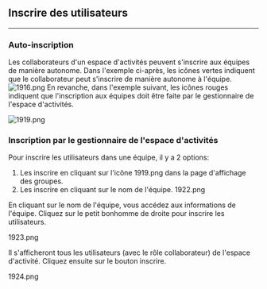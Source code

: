 ## Inscrire des utilisateurs

---

### Auto-inscription

Les collaborateurs d'un espace d'activités peuvent s'inscrire aux équipes de manière autonome.
Dans l'exemple ci-après, les icônes vertes indiquent que le collaborateur peut s'inscrire de manière autonome à l'équipe.
![1916.png](http://www.claroline.net/uploads/custom/images/1916.png)
En revanche, dans l'exemple suivant, les icônes rouges indiquent que l'inscription aux équipes doit être faite par le gestionnaire de l'espace d'activités.

![1919.png](http://www.claroline.net/uploads/custom/images/1919.png)

### Inscription par le gestionnaire de l'espace d'activités

Pour inscrire les utilisateurs dans une équipe, il y a 2 options:

1. Les inscrire en cliquant sur l'icône  1919.png dans la page d'affichage des groupes.
2. Les inscrire en cliquant sur le nom de l'équipe. 1922.png

En cliquant sur le nom de l'équipe, vous accédez aux informations de l'équipe. Cliquez sur le petit bonhomme de droite pour inscrire les utilisateurs.

1923.png

Il s'afficheront tous les utilisateurs (avec le rôle collaborateur) de l'espace d'activité. Cliquez ensuite sur le bouton inscrire.

1924.png
